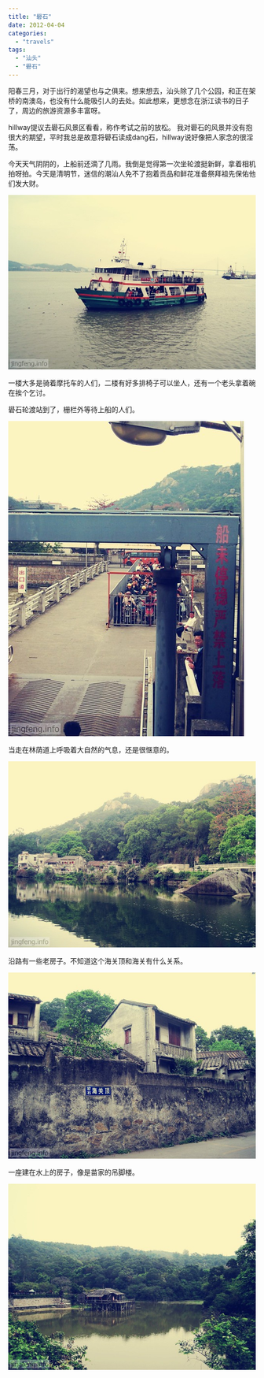 ```yaml
---
title: "礐石"
date: 2012-04-04
categories: 
  - "travels"
tags: 
  - "汕头"
  - "礐石"
---
```


阳春三月，对于出行的渴望也与之俱来。想来想去，汕头除了几个公园，和正在架桥的南澳岛，也没有什么能吸引人的去处。如此想来，更想念在浙江读书的日子了，周边的旅游资源多丰富呀。

hillway提议去礐石风景区看看，称作考试之前的放松。 我对礐石的风景并没有抱很大的期望，平时我总是故意将礐石读成dang石，hillway说好像把人家念的很淫荡。

今天天气阴阴的，上船前还滴了几雨。我倒是觉得第一次坐轮渡挺新鲜，拿着相机拍呀拍。今天是清明节，迷信的潮汕人免不了抱着贡品和鲜花准备祭拜祖先保佑他们发大财。

![礐石风景区](images/7044360277_c7563101d7_z.jpg)

<!--more-->一楼大多是骑着摩托车的人们，二楼有好多排椅子可以坐人，还有一个老头拿着碗在挨个乞讨。

礐石轮渡站到了，栅栏外等待上船的人们。

![礐石风景区](images/6898264260_dfbca819de_z.jpg)

当走在林荫道上呼吸着大自然的气息，还是很惬意的。

![礐石风景区](images/7044359077_3e7be4cd26_z.jpg)

沿路有一些老房子。不知道这个海关顶和海关有什么关系。

![礐石风景区](images/7044359641_6fcd3b569d_z.jpg)

一座建在水上的房子，像是苗家的吊脚楼。

![礐石风景区](images/6898263696_28333eacaa_z.jpg)

